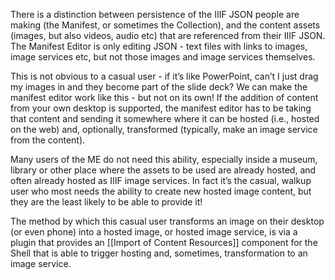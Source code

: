 There is a distinction between persistence of the IIIF JSON people are making (the Manifest, or sometimes the Collection), and the content assets (images, but also videos, audio etc) that are referenced from their IIIF JSON. The Manifest Editor is only editing JSON - text files with links to images, image services etc, but not those images and image services themselves.

This is not obvious to a casual user - if it’s like PowerPoint, can’t I just drag my images in and they become part of the slide deck? We can make the manifest editor work like this - but not on its own! If the addition of content from your own desktop is supported, the manifest editor has to be taking that content and sending it somewhere where it can be hosted (i.e., hosted on the web) and, optionally, transformed (typically, make an image service from the content). 

Many users of the ME do not need this ability, especially inside a museum, library or other place where the assets to be used are already hosted, and often already hosted as IIIF image services. In fact it’s the casual, walkup user who most needs the ability to create new hosted image content, but they are the least likely to be able to provide it!

The method by which this casual user transforms an image on their desktop (or even phone) into a hosted image, or hosted image service, is via a plugin that provides an [[Import of Content Resources]] component for the Shell that is able to trigger hosting and, sometimes, transformation to an image service.
